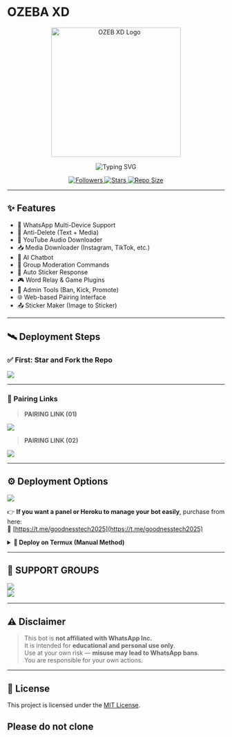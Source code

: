 # OZEBA XD
<p align="center">
  <img src="https://files.catbox.moe/3m1vb1.png" height="300" alt="OZEB XD Logo" />
</p>

<p align="center">
  <img src="https://readme-typing-svg.demolab.com?font=Orbitron&weight=600&size=25&duration=4000&pause=1000&color=00F7FF&center=true&vCenter=true&width=500&lines=DYNAMIC+WHATSAPP+BOT;MULTI-DEVICE+SUPPORT;POWERED+BY+GOODNESS+TECH;FAST++SECURE++RELIABLE" alt="Typing SVG" />
</p>

<div align="center">
  <a href="https://github.com/GoodnessObilom/followers">
    <img title="Followers" src="https://img.shields.io/github/followers/GoodnessObilom?color=EB5406&style=for-the-badge&logo=github&logoColor=white">
  </a>
  <a href="https://github.com/GoodnessObilom/ozeba-xd/stargazers/">
    <img title="Stars" src="https://img.shields.io/github/stars/GoodnessObilom/ozeba-xd?color=FFCE44&style=for-the-badge&logo=reverbnation&logoColor=white">
  </a>
  <a href="https://github.com/GoodnessObilom/ozeba-xd/">
    <img title="Repo Size" src="https://img.shields.io/github/repo-size/GoodnessObilom/ozeba-xd?style=for-the-badge&color=FFFF33&logo=docusign&logoColor=white">
  </a>
</div>
</p>

---

## ✨ Features

- 💙 WhatsApp Multi-Device Support
- 🔁 Anti-Delete (Text + Media)
- 🎵 YouTube Audio Downloader
- 📥 Media Downloader (Instagram, TikTok, etc.)
- 🧠 AI Chatbot
- 💬 Group Moderation Commands
- 📛 Auto Sticker Response
- 🎮 Word Relay & Game Plugins
- 👮 Admin Tools (Ban, Kick, Promote)
- 🌐 Web-based Pairing Interface
- 📤 Sticker Maker (Image to Sticker)

---

## 🛰️ Deployment Steps

### ✅ First: Star and Fork the Repo

<a href='https://github.com/GoodnessObilom/ozeba-xd/fork' target="_blank">
  <img src='https://img.shields.io/badge/FORK_REPOSITORY-008000?style=for-the-badge&logo=github&logoColor=white&labelColor=000000'/>
</a>

---

### 🔗 Pairing Links

> **PAIRING LINK (01)**  
<a href='https://ozeba-xd-pairing.goodnesstechhost.xyz/' target="_blank">
  <img src='https://img.shields.io/badge/PAIR_CODE_1-00FFFF?style=for-the-badge&logo=matrix&logoColor=white&labelColor=000000'/>
</a>

> **PAIRING LINK (02)**  
<a href='https://ozeba-xd-pairing.goodnesstechhost.xyz/' target="_blank">
  <img src='https://img.shields.io/badge/PAIR_CODE_2-FF00FF?style=for-the-badge&logo=matrix&logoColor=white&labelColor=000000'/>
</a>

---

## ⚙️ Deployment Options

<a href='https://ozeba-xd-pairing.goodnesstechhost.xyz/' target="_blank">
  <img src='https://img.shields.io/badge/DEPLOYMENT_GUIDE-FF00FF?style=for-the-badge&logo=matrix&logoColor=white&labelColor=000000'/>
</a>

👉 **If you want a panel or Heroku to manage your bot easily**, purchase from here:  
🔗 [https://t.me/goodnesstech2025](https://t.me/goodnesstech2025)

<details>
<summary><b>📲 Deploy on Termux (Manual Method)</b></summary>

```bash
apt update && apt upgrade
pkg install nodejs git
git clone https://github.com/GoodnessObilom/ozeba-xd
cd ozeba-xd
npm install
npm start
```
</details>

---

## 🤝 SUPPORT GROUPS

<p>
  <a href="https://t.me/ozebaxd_support">
    <img src="https://img.shields.io/badge/Telegram-00FFFF?style=for-the-badge&logo=telegram&logoColor=white">
  </a><br>
  <a href="https://chat.whatsapp.com/F6gHdZDyBeAGNqGZUBUBxZ?mode=ems_copy_t">
    <img src="https://img.shields.io/badge/Support Group-25D366?style=for-the-badge&logo=whatsapp&logoColor=white">
  </a>
</p>

---

## ⚠️ Disclaimer

> This bot is **not affiliated with WhatsApp Inc.**  
> It is intended for **educational and personal use only**.  
> Use at your own risk — **misuse may lead to WhatsApp bans**.  
> You are responsible for your own actions.

---

## 🧾 License

This project is licensed under the [MIT License](LICENSE).

 Please do not clone
---
